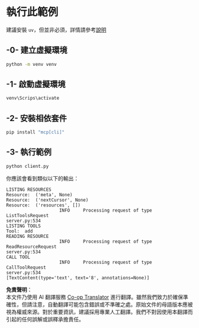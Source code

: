 <!--
CO_OP_TRANSLATOR_METADATA:
{
  "original_hash": "0ab9613fc9595f493847f91275859a18",
  "translation_date": "2025-07-13T18:39:51+00:00",
  "source_file": "03-GettingStarted/02-client/solution/python/README.md",
  "language_code": "hk"
}
-->
# 執行此範例

建議安裝 `uv`，但並非必須，詳情請參考[說明](https://docs.astral.sh/uv/#highlights)

## -0- 建立虛擬環境

```bash
python -m venv venv
```

## -1- 啟動虛擬環境

```bash
venv\Scrips\activate
```

## -2- 安裝相依套件

```bash
pip install "mcp[cli]"
```

## -3- 執行範例

```bash
python client.py
```

你應該會看到類似以下的輸出：

```text
LISTING RESOURCES
Resource:  ('meta', None)
Resource:  ('nextCursor', None)
Resource:  ('resources', [])
                    INFO     Processing request of type ListToolsRequest                                                                               server.py:534
LISTING TOOLS
Tool:  add
READING RESOURCE
                    INFO     Processing request of type ReadResourceRequest                                                                            server.py:534
CALL TOOL
                    INFO     Processing request of type CallToolRequest                                                                                server.py:534
[TextContent(type='text', text='8', annotations=None)]
```

**免責聲明**：  
本文件乃使用 AI 翻譯服務 [Co-op Translator](https://github.com/Azure/co-op-translator) 進行翻譯。雖然我們致力於確保準確性，但請注意，自動翻譯可能包含錯誤或不準確之處。原始文件的母語版本應被視為權威來源。對於重要資訊，建議採用專業人工翻譯。我們不對因使用本翻譯而引起的任何誤解或誤釋承擔責任。
